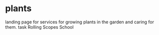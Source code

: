 # plants
landing page for services for growing plants in the garden and caring for them. task Rolling Scopes School
